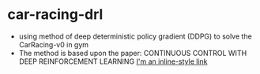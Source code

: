 # car-racing-drl
* using method of deep deterministic policy gradient (DDPG) to solve the CarRacing-v0 in gym
* The method is based upon the paper: CONTINUOUS CONTROL WITH DEEP REINFORCEMENT LEARNING
[I'm an inline-style link](https://arxiv.org/pdf/1509.02971.pdf)
